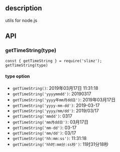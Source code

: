 ## description
utils for node.js

## API
### getTimeString(type)
```
const { getTimeString } = require('slimz');
getTimeString(type)

```
#### type option
- `getTimeString()`: 2019年03月17日 11:31:18
- `getTimeString('yyyymmdd')`: 20190317
- `getTimeString('yyyy年mm月dd日')`: 2019年03月17日
- `getTimeString('yyyy-mm-dd')`: 2019-03-17
- `getTimeString('yyyy/mm/dd')`: 2019/03/17
- `getTimeString('mmdd')`: 0317
- `getTimeString('mm月dd日')`: 03月17日
- `getTimeString('mm-dd')`: 03-17
- `getTimeString('mm/dd')`: 03/17
- `getTimeString('hh:mm:ss')`: 11:31:18
- `getTimeString('hh时:mm分:ss秒')`: 11时31分18秒


